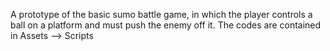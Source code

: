 A prototype of the basic sumo battle game, in which the player controls a ball on a platform and must push the enemy off it.
The codes are contained in Assets --> Scripts